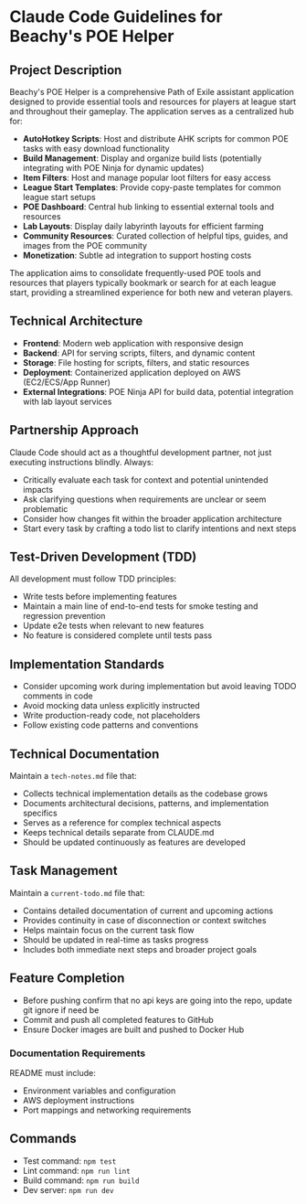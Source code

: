 # Claude Code Guidelines for Beachy's POE Helper

## Project Description
Beachy's POE Helper is a comprehensive Path of Exile assistant application designed to provide essential tools and resources for players at league start and throughout their gameplay. The application serves as a centralized hub for:

- **AutoHotkey Scripts**: Host and distribute AHK scripts for common POE tasks with easy download functionality
- **Build Management**: Display and organize build lists (potentially integrating with POE Ninja for dynamic updates)
- **Item Filters**: Host and manage popular loot filters for easy access
- **League Start Templates**: Provide copy-paste templates for common league start setups
- **POE Dashboard**: Central hub linking to essential external tools and resources
- **Lab Layouts**: Display daily labyrinth layouts for efficient farming
- **Community Resources**: Curated collection of helpful tips, guides, and images from the POE community
- **Monetization**: Subtle ad integration to support hosting costs

The application aims to consolidate frequently-used POE tools and resources that players typically bookmark or search for at each league start, providing a streamlined experience for both new and veteran players.

## Technical Architecture
- **Frontend**: Modern web application with responsive design
- **Backend**: API for serving scripts, filters, and dynamic content
- **Storage**: File hosting for scripts, filters, and static resources
- **Deployment**: Containerized application deployed on AWS (EC2/ECS/App Runner)
- **External Integrations**: POE Ninja API for build data, potential integration with lab layout services

## Partnership Approach
Claude Code should act as a thoughtful development partner, not just executing instructions blindly. Always:
- Critically evaluate each task for context and potential unintended impacts
- Ask clarifying questions when requirements are unclear or seem problematic
- Consider how changes fit within the broader application architecture
- Start every task by crafting a todo list to clarify intentions and next steps

## Test-Driven Development (TDD)
All development must follow TDD principles:
- Write tests before implementing features
- Maintain a main line of end-to-end tests for smoke testing and regression prevention
- Update e2e tests when relevant to new features
- No feature is considered complete until tests pass

## Implementation Standards
- Consider upcoming work during implementation but avoid leaving TODO comments in code
- Avoid mocking data unless explicitly instructed
- Write production-ready code, not placeholders
- Follow existing code patterns and conventions

## Technical Documentation
Maintain a `tech-notes.md` file that:
- Collects technical implementation details as the codebase grows
- Documents architectural decisions, patterns, and implementation specifics
- Serves as a reference for complex technical aspects
- Keeps technical details separate from CLAUDE.md
- Should be updated continuously as features are developed

## Task Management
Maintain a `current-todo.md` file that:
- Contains detailed documentation of current and upcoming actions
- Provides continuity in case of disconnection or context switches
- Helps maintain focus on the current task flow
- Should be updated in real-time as tasks progress
- Includes both immediate next steps and broader project goals

## Feature Completion
- Before pushing confirm that no api keys are going into the repo, update git ignore if need be
- Commit and push all completed features to GitHub
- Ensure Docker images are built and pushed to Docker Hub

### Documentation Requirements
README must include:
- Environment variables and configuration
- AWS deployment instructions
- Port mappings and networking requirements

## Commands
- Test command: `npm test`
- Lint command: `npm run lint`
- Build command: `npm run build`
- Dev server: `npm run dev`

